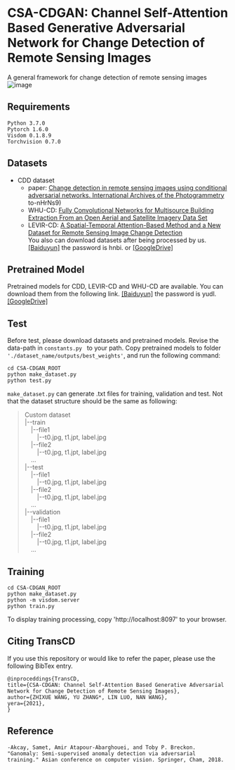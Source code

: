 # CSA-CDGAN: Channel Self-Attention Based Generative Adversarial Network for Change Detection of Remote Sensing Images
A general framework for change detection of remote sensing images 
![image](https://user-images.githubusercontent.com/79884379/141422470-08dbcf3f-f2e2-410a-8383-671fc955570d.png)
## Requirements
```
Python 3.7.0  
Pytorch 1.6.0  
Visdom 0.1.8.9  
Torchvision 0.7.0
```
## Datasets
- CDD dataset
  - paper: [Change detection in remote sensing images using conditional adversarial networks. International Archives of the Photogrammetry](https://drive.google.com/file/d/1GX656JqqOyBi_Ef0w65kDGV)
to-nHrNs9)
  - WHU-CD: [Fully Convolutional Networks for Multisource Building Extraction From an Open Aerial and Satellite Imagery Data Set](http://study.rsgis.whu.edu.cn/pages/download/)
  - LEVIR-CD: [A Spatial-Temporal Attention-Based Method and a New Dataset for Remote Sensing Image Change Detection]( https://justchenhao.github.io/LEVIR/)  
You also can download datasets after being processed by us. [[Baiduyun]](https://pan.baidu.com/s/1ptiznHupKRigJwT_NyMxwA) the password is hnbi. or [[GoogleDrive]](https://drive.google.com/drive/folders/16N0Ii5VsouxE2Ak9PNq0Kac4v1801Nmx?usp=sharing)
## Pretrained Model
Pretrained models for CDD, LEVIR-CD and WHU-CD are available. You can download them from the following link.
[[Baiduyun]](https://pan.baidu.com/s/1WxQ52qtGLE-gz2MpZztu7g) the password is yudl. [[GoogleDrive]](https://drive.google.com/drive/folders/1IQDz_s0LiUjw1WtLDrGGmR9rPOkbrgzP?usp=sharing)
## Test
Before test, please download datasets and pretrained models. Revise the data-path in  `constants.py ` to your path. Copy pretrained models to folder `'./dataset_name/outputs/best_weights'`, and run the following command:
```
cd CSA-CDGAN_ROOT
python make_dataset.py
python test.py
```
`make_dataset.py` can generate .txt files for training, validation and test. Not that the dataset structure should be the same as following:
>Custom dataset  
|--train  
&ensp;&ensp;|--file1  
&ensp;&ensp;&ensp;&ensp;|--t0.jpg, t1.jpt, label.jpg  
&ensp;&ensp;|--file2  
&ensp;&ensp;&ensp;&ensp;|--t0.jpg, t1.jpt, label.jpg   
&ensp;&ensp;...  
|--test  
&ensp;&ensp;|--file1  
&ensp;&ensp;&ensp;&ensp;|--t0.jpg, t1.jpt, label.jpg  
&ensp;&ensp;|--file2  
&ensp;&ensp;&ensp;&ensp;|--t0.jpg, t1.jpt, label.jpg   
&ensp;&ensp;...  
|--validation  
&ensp;&ensp;|--file1  
&ensp;&ensp;&ensp;&ensp;|--t0.jpg, t1.jpt, label.jpg  
&ensp;&ensp;|--file2  
&ensp;&ensp;&ensp;&ensp;|--t0.jpg, t1.jpt, label.jpg   
&ensp;&ensp;...  
## Training
```
cd CSA-CDGAN_ROOT
python make_dataset.py
python -m visdom.server
python train.py
```
To display training processing, copy 'http://localhost:8097' to your browser.
## Citing TransCD
If you use this repository or would like to refer the paper, please use the following BibTex entry.
```
@inproceddings{TransCD,
title={CSA-CDGAN: Channel Self-Attention Based Generative Adversarial Network for Change Detection of Remote Sensing Images},
author={ZHIXUE WANG, YU ZHANG*, LIN LUO, NAN WANG},
yera={2021},
}
```
## Reference
```
-Akcay, Samet, Amir Atapour-Abarghouei, and Toby P. Breckon. "Ganomaly: Semi-supervised anomaly detection via adversarial training." Asian conference on computer vision. Springer, Cham, 2018.
```
